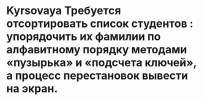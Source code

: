 # Kyrsovaya Требуется отсортировать список студентов : упорядочить их фамилии по алфавитному порядку методами «пузырька» и «подсчета ключей», а процесс перестановок вывести на экран.
